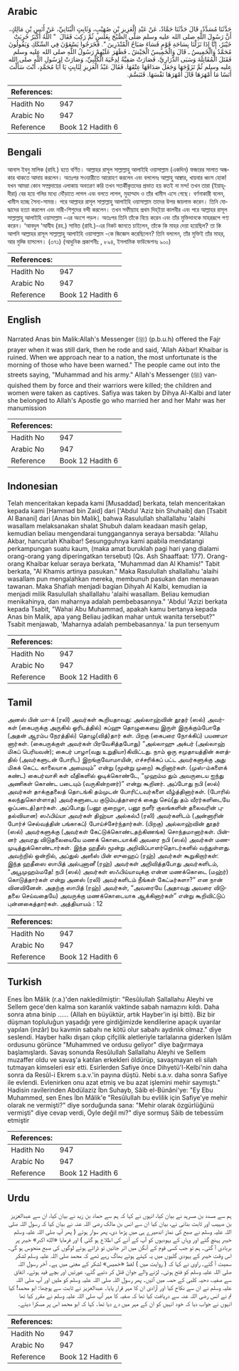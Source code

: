 ## Arabic


<div dir="rtl" lang="ar" style={{fontSize:'larger',backgroundColor:'#f8f9fa',padding:20}}>
حَدَّثَنَا مُسَدَّدٌ، قَالَ حَدَّثَنَا حَمَّادٌ، عَنْ عَبْدِ الْعَزِيزِ بْنِ صُهَيْبٍ، وَثَابِتٍ الْبُنَانِيِّ، عَنْ أَنَسِ بْنِ مَالِكٍ، أَنَّ رَسُولَ اللَّهِ صلى الله عليه وسلم صَلَّى الصُّبْحَ بِغَلَسٍ ثُمَّ رَكِبَ فَقَالَ ‏ "‏ اللَّهُ أَكْبَرُ خَرِبَتْ خَيْبَرُ، إِنَّا إِذَا نَزَلْنَا بِسَاحَةِ قَوْمٍ فَسَاءَ صَبَاحُ الْمُنْذَرِينَ ‏"‏‏.‏ فَخَرَجُوا يَسْعَوْنَ فِي السِّكَكِ وَيَقُولُونَ مُحَمَّدٌ وَالْخَمِيسُ ـ قَالَ وَالْخَمِيسُ الْجَيْشُ ـ فَظَهَرَ عَلَيْهِمْ رَسُولُ اللَّهِ صلى الله عليه وسلم فَقَتَلَ الْمُقَاتِلَةَ وَسَبَى الذَّرَارِيَّ، فَصَارَتْ صَفِيَّةُ لِدِحْيَةَ الْكَلْبِيِّ، وَصَارَتْ لِرَسُولِ اللَّهِ صلى الله عليه وسلم ثُمَّ تَزَوَّجَهَا وَجَعَلَ صَدَاقَهَا عِتْقَهَا‏.‏ فَقَالَ عَبْدُ الْعَزِيزِ لِثَابِتٍ يَا أَبَا مُحَمَّدٍ، أَنْتَ سَأَلْتَ أَنَسًا مَا أَمْهَرَهَا قَالَ أَمْهَرَهَا نَفْسَهَا‏.‏ فَتَبَسَّمَ‏.‏
</div>
<div style={{backgroundColor:'#f8f9fa',padding:20, marginBottom: 10}}><table> <thead> <tr> <th>References:</th> <th></th> </tr> </thead> <tbody><tr><td>Hadith No</td><td>947</td></tr><tr><td>Arabic No</td><td>947</td></tr><tr><td>Reference</td><td>Book 12 Hadith 6</td></tr></tbody></table></div>

## Bengali


<div dir="ltr" lang="bn" style={{fontSize:'larger',backgroundColor:'#f8f9fa',padding:20}}>
আনাস ইবনু মালিক (রাযি.) হতে বর্ণিত। আল্লাহর রাসূল সাল্লাল্লাহু আলাইহি ওয়াসাল্লাম (একদিন) ফজরের সালাত অন্ধকার থাকতে আদায় করলেন। অতঃপর সওয়ারীতে আরোহণ করলেন এবং বললেনঃ আল্লাহু আক্বার, খায়বার ধ্বংস হোক! যখন আমরা কোন সম্প্রদায়ের এলাকায় অবতরণ করি তখন সতর্কীকৃতদের প্রভাত হয় কতই না মন্দ! তখন তারা (ইয়াহূদীরা) বের হয়ে গলির মধ্যে দৌঁড়াতে লাগল এবং বলতে লাগল, মুহাম্মাদ ও তাঁর খামীস এসে গেছে। বর্ণনাকারী বলেন, খামীস হচ্ছে সৈন্য-সামন্ত। পরে আল্লাহর রাসূল সাল্লাল্লাহু আলাইহি ওয়াসাল্লাম তাদের উপর জয়লাভ করেন। তিনি যোদ্ধাদের হত্যা করলেন এবং নারী-শিশুদের বন্দী করলেন। তখন সফীয়্যাহ প্রথম দিহ্ইয়া কালবীর এবং পরে আল্লাহর রাসূল সাল্লাল্লাহু আলাইহি ওয়াসাল্লাম -এর অংশে পড়ল। অতঃপর তিনি তাঁকে বিয়ে করেন এবং তাঁর মুক্তিদানকে মাহররূপে গণ্য করেন। ‘আবদুল ‘আযীয (রহ.) সাবিত (রাযি.)-এর নিকট জানতে চাইলেন, তাঁকে কি মাহর দেয়া হয়েছিল? তা কি আপনি আল্লাহর রাসূল সাল্লাল্লাহু আলাইহি ওয়াসাল্লাম -কে জিজ্ঞেস করেছিলেন? তিনি বললেন, তাঁর মুক্তিই তাঁর মাহর, আর মুচ্কি হাসলেন। (৩৭১) (আধুনিক প্রকাশনীঃ , ৮৯৪, ইসলামিক ফাউন্ডেশনঃ ৯০০)
</div>
<div style={{backgroundColor:'#f8f9fa',padding:20, marginBottom: 10}}><table> <thead> <tr> <th>References:</th> <th></th> </tr> </thead> <tbody><tr><td>Hadith No</td><td>947</td></tr><tr><td>Arabic No</td><td>947</td></tr><tr><td>Reference</td><td>Book 12 Hadith 6</td></tr></tbody></table></div>

## English


<div dir="ltr" lang="en" style={{fontSize:'larger',backgroundColor:'#f8f9fa',padding:20}}>
Narrated Anas bin Malik:Allah's Messenger (ﷺ) (p.b.u.h) offered the Fajr prayer when it was still dark, then he rode and said, 'Allah Akbar! Khaibar is ruined. When we approach near to a nation, the most unfortunate is the morning of those who have been warned." The people came out into the streets saying, "Muhammad and his army." Allah's Messenger (ﷺ) vanquished them by force and their warriors were killed; the children and women were taken as captives. Safiya was taken by Dihya Al-Kalbi and later she belonged to Allah's Apostle go who married her and her Mahr was her manumission
</div>
<div style={{backgroundColor:'#f8f9fa',padding:20, marginBottom: 10}}><table> <thead> <tr> <th>References:</th> <th></th> </tr> </thead> <tbody><tr><td>Hadith No</td><td>947</td></tr><tr><td>Arabic No</td><td>947</td></tr><tr><td>Reference</td><td>Book 12 Hadith 6</td></tr></tbody></table></div>

## Indonesian


<div dir="ltr" lang="id" style={{fontSize:'larger',backgroundColor:'#f8f9fa',padding:20}}>
Telah menceritakan kepada kami [Musaddad] berkata, telah menceritakan kepada kami [Hammad bin Zaid] dari ['Abdul 'Aziz bin Shuhaib] dan [Tsabit Al Banani] dari [Anas bin Malik], bahwa Rasulullah shallallahu 'alaihi wasallam melaksanakan shalat Shubuh dalam keadaan masih gelap, kemudian beliau mengendarai tunggangannya seraya bersabda: "Allahu Akbar, hancurlah Khaibar! Sesungguhnya kami apabila mendatangi perkampungan suatu kaum, (maka amat buruklah pagi hari yang dialami orang-orang yang diperingatkan tersebut) (Qs. Ash Shaaffaat: 177). Orang-orang Khaibar keluar seraya berkata, "Muhammad dan Al Khamis!" Tabit berkata, "Al Khamis artinya pasukan." Maka Rasulullah shallallahu 'alaihi wasallam pun mengalahkan mereka, membunuh pasukan dan menawan tawanan. Maka Shafiah menjadi bagian Dihyah Al Kalbi, kemudian ia menjadi milik Rasulullah shallallahu 'alaihi wasallam. Beliau kemudian menikahinya, dan maharnya adalah pembebasannya." 'Abdul 'Azizi berkata kepada Tsabit, "Wahai Abu Muhammad, apakah kamu bertanya kepada Anas bin Malik, apa yang Beliau jadikan mahar untuk wanita tersebut?" Tsabit menjawab, 'Maharnya adalah pembebasannya.' Ia pun tersenyum
</div>
<div style={{backgroundColor:'#f8f9fa',padding:20, marginBottom: 10}}><table> <thead> <tr> <th>References:</th> <th></th> </tr> </thead> <tbody><tr><td>Hadith No</td><td>947</td></tr><tr><td>Arabic No</td><td>947</td></tr><tr><td>Reference</td><td>Book 12 Hadith 6</td></tr></tbody></table></div>

## Tamil


<div dir="ltr" lang="ta" style={{fontSize:'larger',backgroundColor:'#f8f9fa',padding:20}}>
அனஸ் பின் மா-க் (ரலி) அவர்கள் கூறியதாவது: அல்லாஹ்வின் தூதர் (ஸல்) அவர்கள் (கைபருக்கு அருகில் ஓரிடத்தில்) சுப்ஹு தொழுகையை இருள் இருக்கும்போதே (அதன் ஆரம்ப நேரத்தில்) தொழு(வித்)தார் கள். பிறகு (கைபரை நோக்கிப்) பயணமா னார்கள். (கைபருக்குள் அவர்கள் பிரவேசித்தபோது) “அல்லாஹு அக்பர் (அல்லாஹ் மிகப் பெரியவன்); கைபர் பாழா(வது உறுதியா)கிவிட்டது. நாம் ஒரு சமுதாயத்தின் களத்தில் (அவர்களுடன் போரிட) இறங்குவோமாயின், எச்சரிக்கப் பட்ட அவர்களுக்கு அது மிகக் கெட்ட காலையாக அமையும்” என்று (மூன்று முறை) கூறினார்கள். (முஸ்-ம்களைக் கண்ட) கைபர்வாசி கள் வீதிகளில் ஓடிக்கொண்டே, “முஹம்ம தும் அவருடைய ஐந்து அணிகள் கொண்ட படையும் (வருகின்றனர்)” என்று கூறினர். அப்போது நபி (ஸல்) அவர்கள் தாக்குதலைத் தொடங்கி தம்முடன் போரிட்டவர்களை வீழ்த்தினார்கள். (போரில் கலந்துகொள்ளாத) அவர்களுடைய குடும்பத்தாரைக் கைது செய்(து தம் வீரர்களிடையே ஒப்படைத்)தார்கள். அப்போது (பனூ குறைழா, பனூ நளீர் குலங்களின் தலைவரின் புதல்வியான) ஸஃபிய்யா அவர்கள் திஹ்யா அல்கல்பீ (ரலி) அவர்களிடம் (அன்னாரின் போர்ச் செல்வத்தின் பங்காகப்) போய்ச்சேர்ந்தார்கள். (பிறகு) அல்லாஹ்வின் தூதர் (ஸல்) அவர்களுக்கு (அவர்கள் கேட்டுக்கொண்டதற்கிணங்க) சொந்தமானார்கள். பின்னர் அவரது விடுதலையையே மணக் கொடையாக்கி அவரை நபி (ஸல்) அவர்கள் மணமுடித்துக்கொண்டார்கள். இந்த ஹதீஸ் மூன்று அறிவிப்பாளர்தொடர்களில் வந்துள்ளது. அவற்றில் ஒன்றில், அப்துல் அஸீஸ் பின் ஸுஹைப் (ரஹ்) அவர்கள் கூறுகிறார்கள்: இந்த ஹதீஸை ஸாபித் அல்புனானீ (ரஹ்) அவர்கள் அறிவித்தபோது அவர்களிடம், “அபூமுஹம்மதே! நபி (ஸல்) அவர்கள் ஸஃபிய்யாவுக்கு என்ன மணக்கொடை (மஹ்ர்) கொடுத்தார்கள் என்று அனஸ் (ரலி) அவர்களிடம் நீங்கள் கேட்டீர்களா?” என நான் வினவினேன். அதற்கு ஸாபித் (ரஹ்) அவர்கள், “அவரையே (அதாவது அவரை விடுதலை செய்வதையே) அவருக்கு மணக்கொடையாக ஆக்கினார்கள்” என்று கூறிவிட்டுப் புன்னகைத்தார்கள். அத்தியாயம் : 12
</div>
<div style={{backgroundColor:'#f8f9fa',padding:20, marginBottom: 10}}><table> <thead> <tr> <th>References:</th> <th></th> </tr> </thead> <tbody><tr><td>Hadith No</td><td>947</td></tr><tr><td>Arabic No</td><td>947</td></tr><tr><td>Reference</td><td>Book 12 Hadith 6</td></tr></tbody></table></div>

## Turkish


<div dir="ltr" lang="tr" style={{fontSize:'larger',backgroundColor:'#f8f9fa',padding:20}}>
Enes İbn Mâlik (r.a.)'den nakledilmiştir: "Resûlullah Sallallahu Aleyhi ve Sellem gece'den kalma son karanlık vaktinde sabah namazını kıldı. Daha sonra atına binip ...... (Allah en büyüktür, artık Hayber'in işi bitti). Biz bir düşman topluluğun yaşadığı yere girdiğimizde kendilerine apaçık uyarılar yapılan (inzâr) bu kavmin sabahı ne kötü olur sabahı aydınlık olmaz." diye seslendi. Hayber halkı dışarı çıkıp çifçilik aletleriyle tarlalarına giderken İslâm ordusunu görünce "Muhammed ve ordusu geliyor" diye bağırmaya başlamışlardı. Savaş sonunda Resûlullah Sallallahu Aleyhi ve Sellem muzaffer oldu ve savaş'a katılan erkekleri öldürüp, savaşmayan eli silah tutmayan kimseleri esir etti. Esirlerden Safiye önce Dihyetü'l-Kelbi'nin daha sonra da Resûl-i Ekrem s.a.v.'in payına düştü. Nebi s.a.v. daha sonra Safiye ile evlendi. Evlenirken onu azat etmiş ve bu azat işlemini mehir saymıştı." Hadisin ravilerinden Abdülaziz İbn Suhayb, Sâib el-Bünâni'ye: "Ey Ebu Muhammed, sen Enes İbn Mâlik'e "Resûlullah bu evlilik için Safiye'ye mehir olarak ne vermişti?" diye sorduğunda sana: "Mehir olarak özgürlüğünü vermişti" diye cevap verdi, Öyle değil mi?" diye sormuş Sâib de te­bessüm etmiştir
</div>
<div style={{backgroundColor:'#f8f9fa',padding:20, marginBottom: 10}}><table> <thead> <tr> <th>References:</th> <th></th> </tr> </thead> <tbody><tr><td>Hadith No</td><td>947</td></tr><tr><td>Arabic No</td><td>947</td></tr><tr><td>Reference</td><td>Book 12 Hadith 6</td></tr></tbody></table></div>

## Urdu


<div dir="rtl" lang="ur" style={{fontSize:'larger',backgroundColor:'#f8f9fa',padding:20}}>
ہم سے مسدد بن مسرہد نے بیان کیا، انہوں نے کہا کہ ہم سے حماد بن زید نے بیان کیا، ان سے عبدالعزیز بن صہیب اور ثابت بنانی نے، بیان کیا ان سے انس بن مالک رضی اللہ عنہ نے بیان کیا کہ رسول اللہ صلی اللہ علیہ وسلم نے صبح کی نماز اندھیرے ہی میں پڑھا دی، پھر سوار ہوئے ( پھر آپ صلی اللہ علیہ وسلم خیبر پہنچ گئے اور وہاں کے یہودیوں کو آپ کے آنے کی اطلاع ہو گئی ) اور فرمایا «الله اكبر» خیبر پر بربادی آ گئی۔ ہم تو جب کسی قوم کے آنگن میں اتر جائیں تو ڈرائے ہوئے لوگوں کی صبح منحوس ہو گی۔ اس وقت خیبر کے یہودی گلیوں میں یہ کہتے ہوئے بھاگ رہے تھے کہ محمد صلی اللہ علیہ وسلم لشکر سمیت آ گئے۔ راوی نے کہا کہ ( روایت میں ) لفظ «خميس» لشکر کے معنی میں ہے۔ آخر رسول اللہ صلی اللہ علیہ وسلم کو فتح ہوئی۔ لڑنے والے جوان قتل کر دئیے گئے، عورتیں اور بچے قید ہوئے۔ اتفاق سے صفیہ، دحیہ کلبی کے حصہ میں آئیں۔ پھر رسول اللہ صلی اللہ علیہ وسلم کو ملیں اور آپ صلی اللہ علیہ وسلم نے ان سے نکاح کیا اور آزادی ان کا مہر قرار پایا۔ عبدالعزیز نے ثابت سے پوچھا: ابو محمد! کیا تم نے انس رضی اللہ عنہ سے دریافت کیا تھا کہ صفیہ کا مہر آپ صلی اللہ علیہ وسلم نے مقرر کیا تھا انہوں نے جواب دیا کہ خود انہیں کو ان کے مہر میں دے دیا تھا۔ کہا کہ ابو محمد اس پر مسکرا دیئے۔
</div>
<div style={{backgroundColor:'#f8f9fa',padding:20, marginBottom: 10}}><table> <thead> <tr> <th>References:</th> <th></th> </tr> </thead> <tbody><tr><td>Hadith No</td><td>947</td></tr><tr><td>Arabic No</td><td>947</td></tr><tr><td>Reference</td><td>Book 12 Hadith 6</td></tr></tbody></table></div>